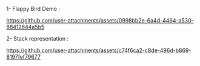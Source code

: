 1- Flappy Bird Demo :


https://github.com/user-attachments/assets/0998bb2e-6a4d-4464-a530-88412644a5b5

2- Stack representation :


https://github.com/user-attachments/assets/c74f6ca2-c8de-496d-b869-8197fef79677

